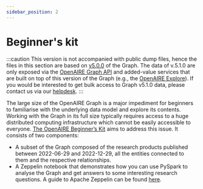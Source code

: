 ```yaml
---
sidebar_position: 2
---
```


# Beginner's kit

:::caution
This version is not accompanied with public dump files, hence the files in this section are based on [v5.0.0](/docs/5.0.0/) of the Graph. The data of v.5.1.0 are only exposed via the [OpenAIRE Graph API](https://graph.openaire.eu/develop/) and added-value services that are built on top of this version of the Graph (e.g., the [OpenAIRE Explore](https://explore.openaire.eu/)). If you would be interested to get bulk access to Graph v5.1.0 data, please contact us via our [helpdesk](https://graph.openaire.eu/support).
:::

The large size of the OpenAIRE Graph is a major impediment for beginners to familiarise with the underlying data model and explore its contents. 
Working with the Graph in its full size typically requires access to a huge distributed computing infrastructure which cannot be easily accessible to everyone.
[The OpenAIRE Beginner’s Kit]( https://doi.org/10.5281/zenodo.7490192) aims to address this issue. It consists of two components:

* A subset of the Graph composed of the research products published between 2022-06-29 and 2022-12-29, all the entities connected to them and the respective relationships.
* A Zeppelin notebook that demonstrates how you can use PySpark to analyse the Graph and get answers to some interesting research questions. A guide to Apache Zeppelin can be found [here](https://docs.cloudera.com/HDPDocuments/HDP2/HDP-2.6.5/bk_zeppelin-component-guide/content/ch_overview.html). 